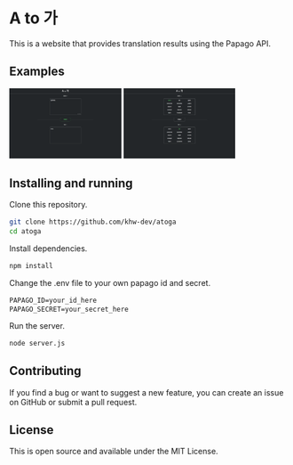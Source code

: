 # A to 가

This is a website that provides translation results using the Papago API.

## Examples
<img src="/img/atoga_1.png" width="40%" alt="atoga_1"></img>
<img src="/img/atoga_2.png" width="40%" alt="atoga_2"></img>

## Installing and running
Clone this repository.
```sh
git clone https://github.com/khw-dev/atoga
cd atoga
```

Install dependencies.
```sh
npm install
```

Change the .env file to your own papago id and secret.
```env
PAPAGO_ID=your_id_here
PAPAGO_SECRET=your_secret_here
```

Run the server.
```sh
node server.js
```

## Contributing
If you find a bug or want to suggest a new feature, you can create an issue on GitHub or submit a pull request.

## License
This is open source and available under the MIT License.
